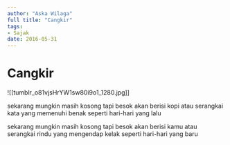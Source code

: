 ```yaml
---
author: "Aska Wilaga"
full title: "Cangkir"
tags:
- Sajak
date: 2016-05-31
---
```


# Cangkir

![[tumblr_o81vjsHrYW1sw80i9o1_1280.jpg]]

sekarang mungkin masih kosong 
tapi besok akan berisi kopi atau serangkai kata yang memenuhi benak 
seperti hari-hari yang lalu 

sekarang mungkin masih kosong 
tapi besok akan berisi kamu atau serangkai rindu yang mengendap kelak 
seperti hari-hari yang baru